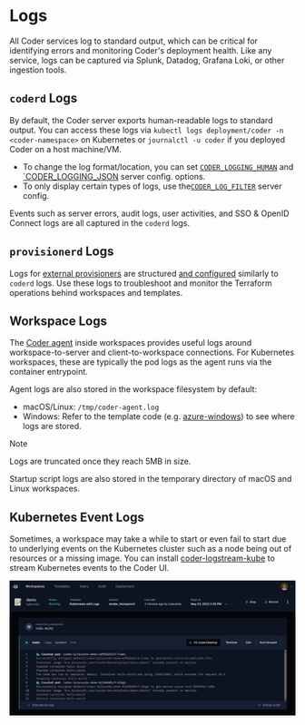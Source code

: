 # Logs

All Coder services log to standard output, which can be critical for identifying
errors and monitoring Coder's deployment health. Like any service, logs can be
captured via Splunk, Datadog, Grafana Loki, or other ingestion tools.

## `coderd` Logs

By default, the Coder server exports human-readable logs to standard output. You
can access these logs via `kubectl logs deployment/coder -n <coder-namespace>`
on Kubernetes or `journalctl -u coder` if you deployed Coder on a host
machine/VM.

- To change the log format/location, you can set
  [`CODER_LOGGING_HUMAN`](../../reference/cli/server.md#--log-human) and
  [`CODER_LOGGING_JSON](../../reference/cli/server.md#--log-json) server config.
  options.
- To only display certain types of logs, use
  the[`CODER_LOG_FILTER`](../../reference/cli/server.md#-l---log-filter) server
  config.

Events such as server errors, audit logs, user activities, and SSO & OpenID
Connect logs are all captured in the `coderd` logs.

## `provisionerd` Logs

Logs for [external provisioners](../provisioners/index.md) are structured
[and configured](../../reference/cli/provisioner_start.md#--log-human) similarly
to `coderd` logs. Use these logs to troubleshoot and monitor the Terraform
operations behind workspaces and templates.

## Workspace Logs

The [Coder agent](../infrastructure/architecture.md#agents) inside workspaces
provides useful logs around workspace-to-server and client-to-workspace
connections. For Kubernetes workspaces, these are typically the pod logs as the
agent runs via the container entrypoint.

Agent logs are also stored in the workspace filesystem by default:

- macOS/Linux: `/tmp/coder-agent.log`
- Windows: Refer to the template code (e.g.
  [azure-windows](https://github.com/coder/coder/blob/2cfadad023cb7f4f85710cff0b21ac46bdb5a845/examples/templates/azure-windows/Initialize.ps1.tftpl#L64))
  to see where logs are stored.

> [!NOTE]
> Logs are truncated once they reach 5MB in size.

Startup script logs are also stored in the temporary directory of macOS and
Linux workspaces.

## Kubernetes Event Logs

Sometimes, a workspace may take a while to start or even fail to start due to
underlying events on the Kubernetes cluster such as a node being out of
resources or a missing image. You can install
[coder-logstream-kube](../integrations/kubernetes-logs.md) to stream Kubernetes
events to the Coder UI.

![Kubernetes logs in Coder dashboard](../../images/admin/monitoring/logstream-kube.png)
